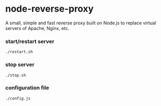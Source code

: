 # node-reverse-proxy

A small, simple and fast reverse proxy built on Node.js to replace virtual
servers of Apache, Nginx, etc.

### start/restart server
```
./restart.sh
```

### stop server
```
./stop.sh
```

### configuration file
```
./config.js
```
